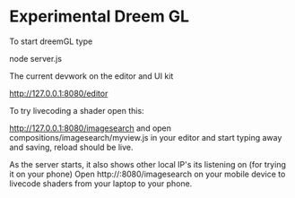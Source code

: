 # Experimental Dreem GL

To start dreemGL type

node server.js

The current devwork on the editor and UI kit

http://127.0.0.1:8080/editor

To try livecoding a shader open this:

http://127.0.0.1:8080/imagesearch
and open compositions/imagesearch/myview.js in your editor and start typing away and saving, reload should be live.

As the server starts, it also shows other local IP's its listening on (for trying it on your phone)
Open http://<mylocalip>:8080/imagesearch on your mobile device to livecode shaders from your laptop to your phone.

